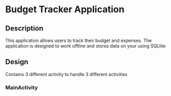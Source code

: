 # Budget Tracker Application

## Description

This application allows users to track their budget and expenses. The application is designed to work offline
and stores data on your using SQLlite

## Design

Contains 3 different activity to handle 3 different activities

### MainActivity

